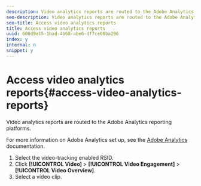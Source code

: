 ```yaml
---
description: Video analytics reports are routed to the Adobe Analytics reporting platforms.
seo-description: Video analytics reports are routed to the Adobe Analytics reporting platforms.
seo-title: Access video analytics reports
title: Access video analytics reports
uuid: 600d9e15-1bad-4b68-abe6-df7ce86ba296
index: y
internal: n
snippet: y
---
```


# Access video analytics reports{#access-video-analytics-reports}

Video analytics reports are routed to the Adobe Analytics reporting platforms.

 For more information on Adobe Analytics set up, see the [Adobe Analytics](https://microsite.omniture.com/t2/help/en_US/reference/) documentation. 
1. Select the video-tracking enabled RSID.
1. Click **[!UICONTROL Video]** > **[!UICONTROL Video Engagement]** > **[!UICONTROL Video Overview]**.
1. Select a video clip.
